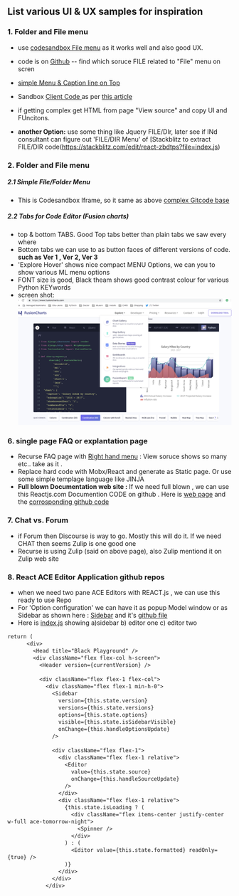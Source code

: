 ## List various UI & UX samples for inspiration 

### 1. Folder and File menu
- use [codesandbox File menu](https://codesandbox.io/s/kyl0z8yv5?from-embed) as it works well and also good UX.
- code is on [Github](https://github.com/CompuIves/codesandbox-client) -- find which soruce FILE related to "File" menu on scren

- [simple Menu & Caption line on Top](https://javascriptvisualizer.com/?code=function%20bubbleSort%20%28arr%29%20%7B%0A%20%20var%20length%20%3D%20arr.length%3B%0A%20%20var%20swapped%3B%0A%0A%20%20do%20%7B%0A%20%20%20%20swapped%20%3D%20false%3B%0A%0A%20%20%20%20for%20%28var%20i%20%3D%200%3B%20i%20%3C%20length%3B%20i%2B%2B%29%20%7B%0A%20%20%20%20%20%20if%20%28arr%5Bi%5D%20%3E%20arr%5Bi%20%2B%201%5D%29%20%7B%0A%20%20%20%20%20%20%20%20var%20temp%20%3D%20arr%5Bi%5D%3B%0A%20%20%20%20%20%20%20%20arr%5Bi%5D%20%3D%20arr%5Bi%20%2B%201%5D%3B%0A%20%20%20%20%20%20%20%20arr%5Bi%20%2B%201%5D%20%3D%20temp%3B%0A%20%20%20%20%20%20%20%20swapped%20%3D%20true%3B%0A%20%20%20%20%20%20%7D%0A%20%20%20%20%7D%0A%0A%20%20%7D%20while%20%28swapped%29%3B%0A%0A%20%20return%20arr%3B%0A%7D%0A%0AbubbleSort%28%5B5%2C19%2C1%5D%29%3B)
- Sandbox [Client Code ](https://github.com/CompuIves/codesandbox-client/tree/master/packages/app/src/app) as per [this article](https://hackernoon.com/announcing-codesandbox-2-5-be767d15ffd)
- if getting complex get HTML from page "View source" and copy UI and FUncitons.
- **another Option:** use some thing like Jquery FILE/DIr, later see if INd consultant can figure out 'FILE/DIR Menu' of [Stackblitz to extract FILE/DIR code(https://stackblitz.com/edit/react-zbdtps?file=index.js) 

### 2. Folder and File menu 
##### 2.1 Simple File/Folder Menu
- This is Codesandbox Iframe, so it same as above [complex Gitcode base](https://tylermcginnis.com/reactjs-tutorial-a-comprehensive-guide-to-building-apps-with-react/)

##### 2.2 Tabs for Code Editor (Fusion charts)
- top & bottom TABS. Good Top tabs better than plain tabs we saw every where 
- Bottom tabs we can use to as button faces of different versions of code. **such as Ver 1 , Ver 2, Ver 3**
- 'Explore Hover' shows nice compact MENU Options, we can you to show various ML menu options
- FONT size is good, Black theam shows good contrast colour for various Python KEYwords
- screen shot: ![alt text](Top-bottom-Tabs.png)

### 6. single page FAQ or explantation page 
- Recurse FAQ page with [Right hand menu](https://www.recurse.com/manual#sec-environment) : View soruce shows so many &nbsp; etc.. take as it .
- Replace hard code with Mobx/React and generate as Static page. Or use some simple templage language like JINJA
- **Full blown Documentation web site :** If we need full blown , we can use this Reactjs.com Documention CODE on github . Here is [web page](https://reactjs.org/docs/conditional-rendering.html) and the [corrosponding github code](https://github.com/reactjs/reactjs.org/blob/cf628304bb431a0680fc58c577f89dd7cac5b269/content/docs/conditional-rendering.md)

###  7. Chat vs. Forum 
- if Forum then Discourse is way to go. Mostly this will do it. If we need CHAT then seems Zulip is one good one
- Recurse is using Zulip (said on above page), also Zulip mentiond it on Zulip web site

###  8. React ACE Editor Application github repos
- when we need two pane ACE Editors with REACT.js , we can use this ready to use Repo
- For 'Option configuration' we can have it as popup Model window or as Sidebar as shown here : [Sidebar](https://black.now.sh/?version=stable&state=_Td6WFoAAATm1rRGAgAhARYAAAB0L-Wj4ARXAmpdAD2IimZxl1N_WlkPinBFoXIfdFTaTVkGVeHShArYj9yPlDvwBA7LhGo8BvRQqDilPtgsfdKl-ha7EFp0Ma6lY_06IceKiVsJ3BpoICJM9wU1VJLD7l3qd5xTmo78LqThf9uibGWcWCD16LBOn0JK8rhhx_Gf2ClySDJtvm7zQJ1Z-Ipmv9D7I_zhjztfi2UTVsJp7917XToHBm2EoNZqyE8homtGskFIiif5EZthHQvvOj8S2gJx8_t_UpWp1ScpIsD_Xq83LX-B956I_EBIeNoGwZZPFC5zAIoMeiaC1jU-sdOHVucLJM_x-jkzMvK8Utdfvp9MMvKyTfb_BZoe0-FAc2ZVlXEpwYgJVAGdCXv3lQT4bpTXyBwDrDVrUeGOv9m6arhq1vG7gWPofCZzxDVx0XQ0KCGfeks9pc70MAN8zhKZ6WetjhhiFk0PFeo7NMDYe-NfEPd456oNx_KEYz45C3iEE079hLkn6kCYcxJhK3e2MeoPjq1ltI_IjvN_GUYGOGAcLksDFVlmUi-Qk0VTjDc_gzn9wl5Zd1DEs95RC0tBpR1sWvObLHIBZfrKPs047wg-CyszAR-Nh623eoU53wQRTDDzY9w3nG2rVxJNJto5ujL2ARY2w0c0IKUV_WC8HaFUy521komcC_6bE7Uq25H0d__LSj8qaCaFAO9LqMcso3A7tsEpx4-UmXBrUcHibDMQBXm0D1vGkQ8eUljUnR0TMF9NVWy5ntN1T2br3qAWqQK44I8H6kI00gZXWfQIfYHALh7cqfgti0L9Xy3Us2cCsgvD2OioBjVncxYkBm4Y5hVV5g63AAAAAECQA3Mo3QbFAAGGBdgIAACmbK8uscRn-wIAAAAABFla) and it's [github file](https://github.com/jpadilla/black-playground/blob/master/web/components/sidebar.js)
- Here is [index.js](https://github.com/jpadilla/black-playground/blob/master/web/pages/index.js) showing a)sidebar b) editor one c) editor two
```
return (
      <div>
        <Head title="Black Playground" />
        <div className="flex flex-col h-screen">
          <Header version={currentVersion} />

          <div className="flex flex-1 flex-col">
            <div className="flex flex-1 min-h-0">
              <Sidebar
                version={this.state.version}
                versions={this.state.versions}
                options={this.state.options}
                visible={this.state.isSidebarVisible}
                onChange={this.handleOptionsUpdate}
              />

              <div className="flex flex-1">
                <div className="flex flex-1 relative">
                  <Editor
                    value={this.state.source}
                    onChange={this.handleSourceUpdate}
                  />
                </div>
                <div className="flex flex-1 relative">
                  {this.state.isLoading ? (
                    <div className="flex items-center justify-center w-full ace-tomorrow-night">
                      <Spinner />
                    </div>
                  ) : (
                    <Editor value={this.state.formatted} readOnly={true} />
                  )}
                </div>
              </div>
            </div>

```
